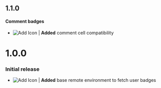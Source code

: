 ## 1.1.0
#### Comment badges

- ![Add Icon](frame:GJ_completesIcon_001.png&scale:0.5) | **Added** comment cell compatibility

# 1.0.0
### Initial release

- ![Add Icon](frame:GJ_completesIcon_001.png&scale:0.5) | **Added** base remote environment to fetch user badges